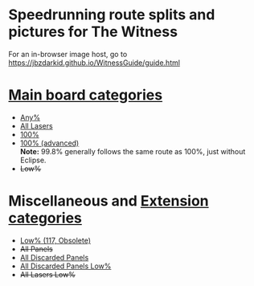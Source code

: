 # Speedrunning route splits and pictures for The Witness

For an in-browser image host, go to https://jbzdarkid.github.io/WitnessGuide/guide.html

# [Main board categories](https://speedrun.com/thewitness)
* [Any%](https://github.com/jbzdarkid/WitnessGuide/releases/download/latest/Any.v3.zip)
* [All Lasers](https://github.com/jbzdarkid/WitnessGuide/releases/download/latest/All.Lasers.zip)
* [100%](https://github.com/jbzdarkid/WitnessGuide/releases/download/latest/100.zip)
* [100% (advanced)](https://github.com/jbzdarkid/WitnessGuide/releases/download/latest/100.advanced.zip)
<br>**Note:** 99.8% generally follows the same route as 100%, just without Eclipse.
* ~~Low%~~

# Miscellaneous and [Extension categories](https://www.speedrun.com/thewitness_catext)
* [Low% (117, Obsolete)](https://github.com/jbzdarkid/WitnessGuide/releases/download/latest/Low.zip)
* ~~All Panels~~
* [All Discarded Panels](https://github.com/jbzdarkid/WitnessGuide/releases/download/latest/All.Discarded.Panels.zip)
* [All Discarded Panels Low%](https://github.com/jbzdarkid/WitnessGuide/releases/download/latest/All.Discarded.Panels.Low.zip)
* ~~All Lasers Low%~~
